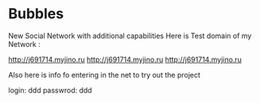 # Bubbles
New Social Network with additional capabilities
Here is Test domain of my Network :

http://j691714.myjino.ru
http://j691714.myjino.ru
http://j691714.myjino.ru

Also here is info fo entering in the net to try out the project 

login: ddd 
passwrod: ddd 


